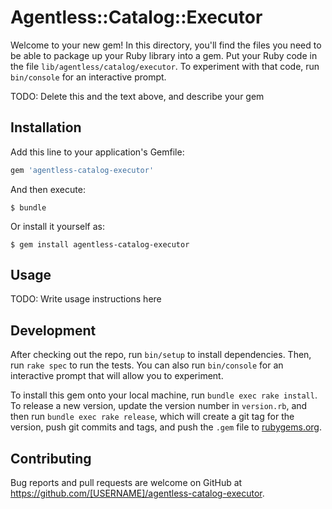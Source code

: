 # Agentless::Catalog::Executor

Welcome to your new gem! In this directory, you'll find the files you need to be able to package up your Ruby library into a gem. Put your Ruby code in the file `lib/agentless/catalog/executor`. To experiment with that code, run `bin/console` for an interactive prompt.

TODO: Delete this and the text above, and describe your gem

## Installation

Add this line to your application's Gemfile:

```ruby
gem 'agentless-catalog-executor'
```

And then execute:

    $ bundle

Or install it yourself as:

    $ gem install agentless-catalog-executor

## Usage

TODO: Write usage instructions here

## Development

After checking out the repo, run `bin/setup` to install dependencies. Then, run `rake spec` to run the tests. You can also run `bin/console` for an interactive prompt that will allow you to experiment.

To install this gem onto your local machine, run `bundle exec rake install`. To release a new version, update the version number in `version.rb`, and then run `bundle exec rake release`, which will create a git tag for the version, push git commits and tags, and push the `.gem` file to [rubygems.org](https://rubygems.org).

## Contributing

Bug reports and pull requests are welcome on GitHub at https://github.com/[USERNAME]/agentless-catalog-executor.
